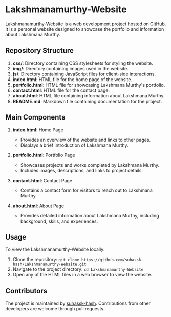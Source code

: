 
# Lakshmanamurthy-Website

Lakshmanamurthy-Website is a web development project hosted on GitHub. It is a personal website designed to showcase the portfolio and information about Lakshmana Murthy.

## Repository Structure

1. **css/**: Directory containing CSS stylesheets for styling the website.
2. **img/**: Directory containing images used in the website.
3. **js/**: Directory containing JavaScript files for client-side interactions.
4. **index.html**: HTML file for the home page of the website.
5. **portfolio.html**: HTML file for showcasing Lakshmana Murthy's portfolio.
6. **contact.html**: HTML file for the contact page.
7. **about.html**: HTML file containing information about Lakshmana Murthy.
8. **README.md**: Markdown file containing documentation for the project.

## Main Components

1. **index.html**: Home Page
   - Provides an overview of the website and links to other pages.
   - Displays a brief introduction of Lakshmana Murthy.

2. **portfolio.html**: Portfolio Page
   - Showcases projects and works completed by Lakshmana Murthy.
   - Includes images, descriptions, and links to project details.

3. **contact.html**: Contact Page
   - Contains a contact form for visitors to reach out to Lakshmana Murthy.

4. **about.html**: About Page
   - Provides detailed information about Lakshmana Murthy, including background, skills, and experiences.

## Usage

To view the Lakshmanamurthy-Website locally:
1. Clone the repository: `git clone https://github.com/suhassk-hash/Lakshmanamurthy-Website.git`
2. Navigate to the project directory: `cd Lakshmanamurthy-Website`
3. Open any of the HTML files in a web browser to view the website.

## Contributors

The project is maintained by [suhassk-hash](https://github.com/suhassk-hash). Contributions from other developers are welcome through pull requests.
```

